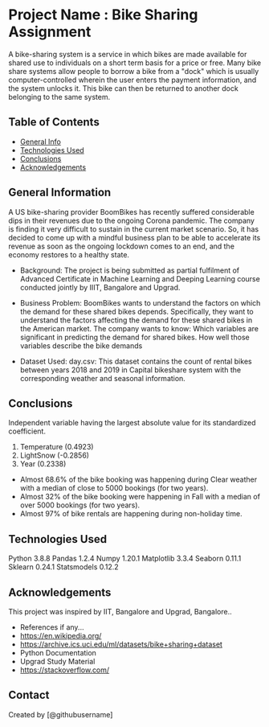 # Project Name : Bike Sharing Assignment
A bike-sharing system is a service in which bikes are made available for shared use to individuals on a short term basis for a price or free. Many bike share systems allow people to borrow a bike from a "dock" which is usually computer-controlled wherein the user enters the payment information, and the system unlocks it. This bike can then be returned to another dock belonging to the same system.

## Table of Contents
* [General Info](#general-information)
* [Technologies Used](#technologies-used)
* [Conclusions](#conclusions)
* [Acknowledgements](#acknowledgements)


## General Information
A US bike-sharing provider BoomBikes has recently suffered considerable dips in their revenues due to the ongoing Corona pandemic. The company is finding it very difficult to sustain in the current market scenario. So, it has decided to come up with a mindful business plan to be able to accelerate its revenue as soon as the ongoing lockdown comes to an end, and the economy restores to a healthy state. 

- Background:
The project is being submitted as partial fulfilment of Advanced Certificate in Machine Learning and Deeping Learning course conducted jointly by IIIT, Bangalore and Upgrad.

- Business Problem: 
BoomBikes wants to understand the factors on which the demand for these shared bikes depends. Specifically, they want to understand the factors affecting the demand for these shared bikes in the American market. The company wants to know:
	Which variables are significant in predicting the demand for shared bikes.
	How well those variables describe the bike demands
- Dataset Used:
day.csv: This dataset contains the count of rental bikes between years 2018 and 2019 in Capital bikeshare system with the corresponding weather and seasonal information.

## Conclusions
Independent variable having the largest absolute value for its standardized coefficient.
1)	Temperature (0.4923)
2)	LightSnow (-0.2856)
3)	Year (0.2338)
- Almost 68.6% of the bike booking was happening during Clear weather with a median of close to 5000 bookings (for two years).
- Almost 32% of the bike booking were happening in Fall with a median of over 5000 bookings (for two years). 
- Almost 97% of bike rentals are happening during non-holiday time.

## Technologies Used
Python 	3.8.8
Pandas 	1.2.4
Numpy 	1.20.1
Matplotlib 	3.3.4
Seaborn 	0.11.1
Sklearn	0.24.1
Statsmodels  0.12.2


## Acknowledgements
This project was inspired by IIT, Bangalore and Upgrad, Bangalore..
- References if any...
- https://en.wikipedia.org/
- https://archive.ics.uci.edu/ml/datasets/bike+sharing+dataset
- Python Documentation
- Upgrad Study Material
- https://stackoverflow.com/


## Contact
Created by [@githubusername] 
